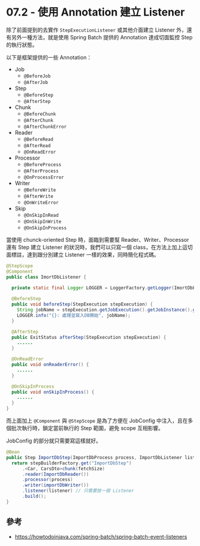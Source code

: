 # 07.2 - 使用 Annotation 建立 Listener
除了前面提到的去實作 `StepExecutionListener` 或其他介面建立 Listener 外，還有另外一種方法，就是使用 Spring Batch 提供的 Annotation 達成切面監控 Step 的執行狀態。

以下是框架提供的一些 Annotation：

* Job
  * `@BeforeJob`
  * `@AfterJob`
* Step
  * `@BeforeStep`
  * `@AfterStep`
* Chunk
  * `@BeforeChunk`
  * `@AfterChunk`
  * `@AfterChunkError`
* Reader
  * `@BeforeRead`
  * `@AfterRead`
  * `@OnReadError`
* Processor
  * `@BeforeProcess`
  * `@AfterProcess`
  * `@OnProcessError`
* Writer
  * `@BeforeWrite`
  * `@AfterWrite`
  * `@OnWriteError`
* Skip
  * `@OnSkipInRead`
  * `@OnSkipInWrite`
  * `@OnSkipInProcess`

當使用 chunck-oriented Step 時，面臨到需要幫 Reader、Writer、Processor 還有 Step 建立 Listener 的狀況時，我們可以只寫一個 class，在方法上加上這切面標註，達到跟分別建立 Listener 一樣的效果，同時簡化程式碼。

```java
@StepScope
@Component
public class ImortDbListener {
	
  private static final Logger LOGGER = LoggerFactory.getLogger(ImortDbListener.class);

  @BeforeStep
  public void beforeStep(StepExecution stepExecution) {
    String jobName = stepExecution.getJobExecution().getJobInstance().getJobName();
    LOGGER.info("{}: 處理並寫入DB開始", jobName);
  }

  @AfterStep
  public ExitStatus afterStep(StepExecution stepExecution) {
    ......
  }

  @OnReadError
  public void onReaderError() {
    ......
  }

  @OnSkipInProcess
  public void onSkipInProcess() {
    ......
  }
}
```

而上面加上 `@Component` 與 `@StepScope` 是為了方便在 JobConfig 中注入，且在多個批次執行時，鎖定當前執行的 Step 範圍，避免 scope 互相影響。

JobConfig 的部分就只需要寫這樣就好。
```java
@Bean
public Step ImportDbStep(ImportDbProcess process, ImportDbListener listener) {
  return stepBuilderFactory.get("ImportDbStep")
      .<Car, CarsDto>chunk(fetchSize)
      .reader(ImportDbReader())
      .processor(process)
      .writer(importDbWriter()) 
      .listener(listener) // 只需要放一個 Listener
      .build();
}
```

## 參考
* https://howtodoinjava.com/spring-batch/spring-batch-event-listeners